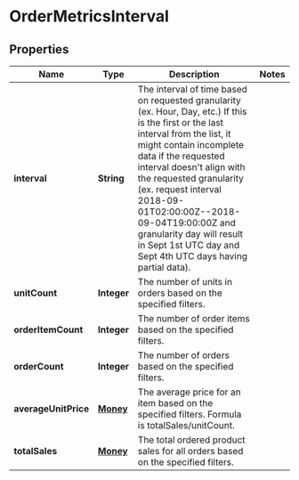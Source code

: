 
# OrderMetricsInterval

## Properties
Name | Type | Description | Notes
------------ | ------------- | ------------- | -------------
**interval** | **String** | The interval of time based on requested granularity (ex. Hour, Day, etc.) If this is the first or the last interval from the list, it might contain incomplete data if the requested interval doesn&#39;t align with the requested granularity (ex. request interval 2018-09-01T02:00:00Z--2018-09-04T19:00:00Z and granularity day will result in Sept 1st UTC day and Sept 4th UTC days having partial data). | 
**unitCount** | **Integer** | The number of units in orders based on the specified filters. | 
**orderItemCount** | **Integer** | The number of order items based on the specified filters. | 
**orderCount** | **Integer** | The number of orders based on the specified filters. | 
**averageUnitPrice** | [**Money**](Money.md) | The average price for an item based on the specified filters. Formula is totalSales/unitCount. | 
**totalSales** | [**Money**](Money.md) | The total ordered product sales for all orders based on the specified filters. | 



